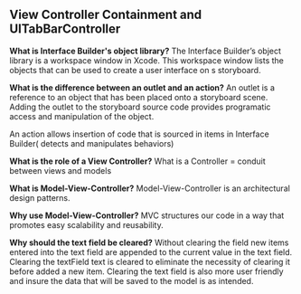 ## View Controller Containment and UITabBarController

**What is Interface Builder's object library?**
The Interface Builder’s object library is a workspace window in Xcode.  This workspace window lists the objects that can be used to create a user interface on s storyboard.

**What is the difference between an outlet and an action?**
An outlet is a reference to an object that has been placed onto a storyboard scene.  Adding the outlet to the storyboard source code provides programatic access and manipulation of the object.

An action allows insertion of code that is sourced in items in Interface Builder( detects and manipulates behaviors)

**What is the role of a View Controller?**
What is a Controller = conduit between views and models

**What is Model-View-Controller?**
Model-View-Controller is an  architectural design patterns.

**Why use Model-View-Controller?**
MVC structures our code in a way that promotes easy scalability and reusability.

**Why should the text field be cleared?**
Without clearing the field new items entered into the text field are appended to the current value in the text field. Clearing the textField text is cleared to eliminate the necessity of clearing it before added a new item.  Clearing the text field is also more user friendly and insure the data that will be saved to the model is as intended. 

